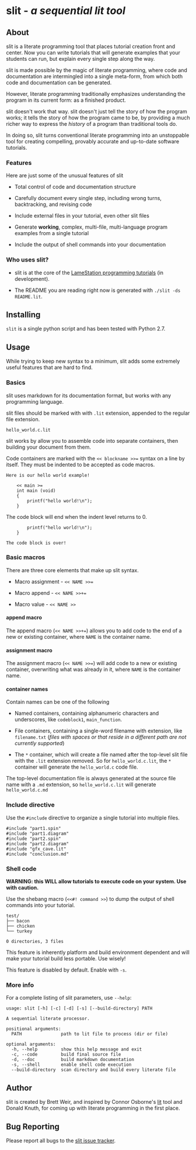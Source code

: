 
# slit - *a sequential lit tool*

## About

slit is a literate programming tool that places tutorial creation front and center. Now you can write tutorials that will generate examples that your students can run, but explain every single step along the way.

slit is made possible by the magic of literate programming, where code and documentation are intermingled into a single meta-form, from which both code and documentation can be generated.

However, literate programming traditionally emphasizes understanding the program in its current form: as a finished product.

slit doesn't work that way. slit doesn't just tell the story of how the program works; it tells the story of how the program came to be, by providing a much richer way to express the *history* of a program than traditional tools do.

In doing so, slit turns conventional literate programming into an unstoppable tool for creating compelling, provably accurate and up-to-date software tutorials.

### Features

Here are just some of the unusual features of slit

* Total control of code and documentation structure

* Carefully document every single step, including wrong turns, backtracking, and revising code

* Include external files in your tutorial, even other slit files

* Generate **working**, complex, multi-file, multi-language program examples from a single tutorial

* Include the output of shell commands into your documentation

### Who uses slit?

* slit is at the core of the [LameStation programming tutorials](http://www.lamestation.com/learn/demos/latest/03_maps/01_DrawingMaps.spin.html) (in development).

* The README you are reading right now is generated with `./slit -ds README.lit`.

## Installing

`slit` is a single python script and has been tested with Python 2.7.

## Usage

While trying to keep new syntax to a minimum, slit adds some extremely useful features that are hard to find.

### Basics

slit uses markdown for its documentation format, but works with any programming language.

slit files should be marked with with `.lit` extension, appended to the regular file extension.

    hello_world.c.lit

slit works by allow you to assemble code into separate containers, then building your document from them.

Code containers are marked with the `<< blockname >>=` syntax on a line by itself. They must be indented to be accepted as code macros.

    Here is our hello world example!

        << main >=
        int main (void)
        {
            printf("hello world!\n");
        }

The code block will end when the indent level returns to 0.

            printf("hello world!\n");
        }

    The code block is over!

### Basic macros

There are three core elements that make up slit syntax.

* Macro assignment - `<< NAME >>=`

* Macro append - `<< NAME >>+=`

* Macro value - `<< NAME >>`

#### append macro

The append macro (`<< NAME >>+=`) allows you to add code to the end of a new or existing container, where `NAME` is the container name.

#### assignment macro

The assignment macro (`<< NAME >>=`) will add code to a new or existing container, overwriting what was already in it, where `NAME` is the container name.

#### container names

Contain names can be one of the following

* Named containers, containing alphanumeric characters and underscores, like `codeblock1`, `main_function`.

* File containers, containing a single-word filename with extension, like `filename.txt` (*files with spaces or that reside in a different path are not currently supported*)

* The `*` container, which will create a file named after the top-level slit file with the `.lit` extension removed. So for `hello_world.c.lit`, the `*` container will generate the `hello_world.c` code file.

The top-level documentation file is always generated at the source file name with a `.md` extension, so `hello_world.c.lit` will generate `hello_world.c.md`

### Include directive

Use the `#include` directive to organize a single tutorial into multiple files.

    #include "part1.spin"
    #include "part1.diagram"
    #include "part2.spin"
    #include "part2.diagram"
    #include "gfx_cave.lit"
    #include "conclusion.md"

### Shell code

**WARNING: this WILL allow tutorials to execute code on your system. Use with caution.**

Use the shebang macro (`<<#! command >>`) to dump the output of shell commands into your tutorial.

    test/
    ├── bacon
    ├── chicken
    └── turkey

    0 directories, 3 files

This feature is inherently platform and build environment dependent and will make your tutorial build less portable. Use wisely!

This feature is disabled by default. Enable with `-s`.

### More info

For a complete listing of slit parameters, use `--help`:

    usage: slit [-h] [-c] [-d] [-s] [--build-directory] PATH

    A sequential literate processor.

    positional arguments:
      PATH               path to lit file to process (dir or file)

    optional arguments:
      -h, --help         show this help message and exit
      -c, --code         build final source file
      -d, --doc          build markdown documentation
      -s, --shell        enable shell code execution
      --build-directory  scan directory and build every literate file

## Author

slit is created by Brett Weir, and inspired by Connor Osborne's [lit](https://github.com/cdosborn/lit) tool and Donald Knuth, for coming up with literate programming in the first place.

## Bug Reporting

Please report all bugs to the [slit issue tracker](https://github.com/bweir/slit/issues).

